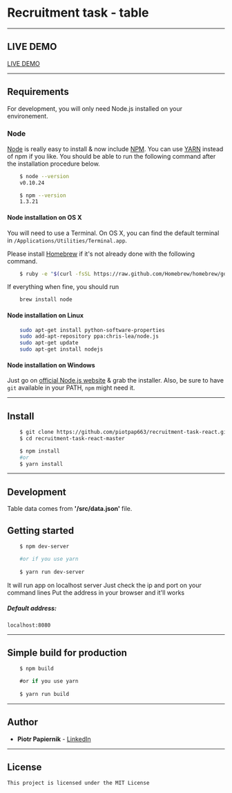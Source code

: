 # **Recruitment task - table**

---
## **LIVE DEMO**

[LIVE DEMO](https://xsolve-recruitment-task.herokuapp.com)

---
## **Requirements**

For development, you will only need Node.js installed on your environement.

### Node

[Node](http://nodejs.org/) is really easy to install & now include [NPM](https://npmjs.org/).
You can use [YARN](https://yarnpkg.com) instead of npm if you like.
You should be able to run the following command after the installation procedure
below.
```sh
    $ node --version
    v0.10.24

    $ npm --version
    1.3.21
```

#### Node installation on OS X

You will need to use a Terminal. On OS X, you can find the default terminal in
`/Applications/Utilities/Terminal.app`.

Please install [Homebrew](http://brew.sh/) if it's not already done with the following command.
```sh
    $ ruby -e "$(curl -fsSL https://raw.github.com/Homebrew/homebrew/go/install)"
```
If everything when fine, you should run
```sh
    brew install node
```
#### Node installation on Linux
```sh
    sudo apt-get install python-software-properties
    sudo add-apt-repository ppa:chris-lea/node.js
    sudo apt-get update
    sudo apt-get install nodejs
```

#### Node installation on Windows

Just go on [official Node.js website](http://nodejs.org/) & grab the installer.
	Also, be sure to have `git` available in your PATH, `npm` might need it.

---

## **Install**
```sh
    $ git clone https://github.com/piotpap663/recruitment-task-react.git
    $ cd recruitment-task-react-master

    $ npm install
    #or
    $ yarn install
```
---
## **Development**
Table data comes from **'/src/data.json'** file.

## **Getting started**
```sh
    $ npm dev-server

    #or if you use yarn
    
    $ yarn run dev-server
```
It will run app on localhost server
Just check the ip and port on your command lines
Put the address in your browser and it'll works

##### **Default address:**

	localhost:8080

---

## **Simple build for production**
```javascript
    $ npm build

    #or if you use yarn
    
    $ yarn run build
```

---

## **Author**

* **Piotr Papiernik** - [LinkedIn](https://linkedin.com/in/piotr-papiernik/) 

---

## **License**

	This project is licensed under the MIT License
